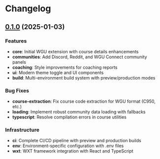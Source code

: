 # Changelog

## [0.1.0](https://github.com/jonshaffer/wgu-extension/compare/v0.0.0...v0.1.0) (2025-01-03)

### Features

* **core**: Initial WGU extension with course details enhancements
* **communities**: Add Discord, Reddit, and WGU Connect community panels
* **coaching**: Style improvements for coaching reports
* **ui**: Modern theme toggle and UI components
* **build**: Multi-environment build system with preview/production modes

### Bug Fixes

* **course-extraction**: Fix course code extraction for WGU format (C950, etc.)
* **loading**: Implement robust community data loading with fallbacks
* **typescript**: Resolve compilation errors in course utilities

### Infrastructure

* **ci**: Complete CI/CD pipeline with preview and production builds
* **env**: Environment-specific configuration with .env files
* **wxt**: WXT framework integration with React and TypeScript
